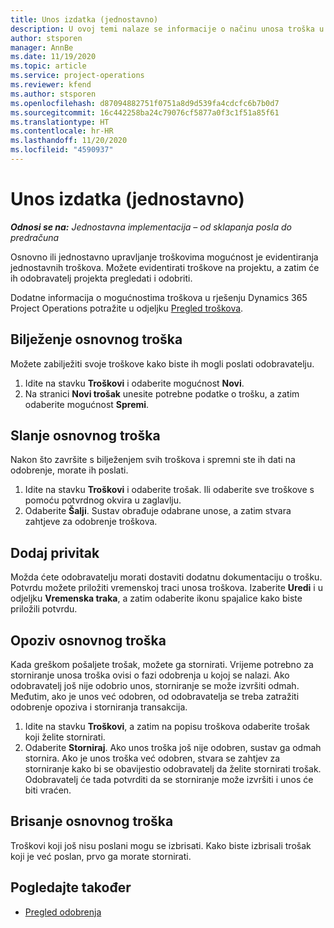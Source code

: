 ```yaml
---
title: Unos izdatka (jednostavno)
description: U ovoj temi nalaze se informacije o načinu unosa troška u jednostavnoj implementaciji.
author: stsporen
manager: AnnBe
ms.date: 11/19/2020
ms.topic: article
ms.service: project-operations
ms.reviewer: kfend
ms.author: stsporen
ms.openlocfilehash: d87094882751f0751a8d9d539fa4cdcfc6b7b0d7
ms.sourcegitcommit: 16c442258ba24c79076cf5877a0f3c1f51a85f61
ms.translationtype: HT
ms.contentlocale: hr-HR
ms.lasthandoff: 11/20/2020
ms.locfileid: "4590937"
---
```

# <a name="expense-entry-lite"></a>Unos izdatka (jednostavno)

_**Odnosi se na:** Jednostavna implementacija – od sklapanja posla do predračuna_

Osnovno ili jednostavno upravljanje troškovima mogućnost je evidentiranja jednostavnih troškova. Možete evidentirati troškove na projektu, a zatim će ih odobravatelj projekta pregledati i odobriti.

Dodatne informacija o mogućnostima troškova u rješenju Dynamics 365 Project Operations potražite u odjeljku [Pregled troškova](expense-overview.md).

## <a name="capture-a-basic-expense"></a>Bilježenje osnovnog troška

Možete zabilježiti svoje troškove kako biste ih mogli poslati odobravatelju.

1. Idite na stavku **Troškovi** i odaberite mogućnost **Novi**.
2. Na stranici **Novi trošak** unesite potrebne podatke o trošku, a zatim odaberite mogućnost **Spremi**.

## <a name="submit-a-basic-expense"></a>Slanje osnovnog troška

Nakon što završite s bilježenjem svih troškova i spremni ste ih dati na odobrenje, morate ih poslati.

1. Idite na stavku **Troškovi** i odaberite trošak. Ili odaberite sve troškove s pomoću potvrdnog okvira u zaglavlju.
2. Odaberite **Šalji**. Sustav obrađuje odabrane unose, a zatim stvara zahtjeve za odobrenje troškova.

## <a name="add-an-attachment"></a>Dodaj privitak

Možda ćete odobravatelju morati dostaviti dodatnu dokumentaciju o trošku. Potvrdu možete priložiti vremenskoj traci unosa troškova. Izaberite **Uredi** i u odjeljku **Vremenska traka**, a zatim odaberite ikonu spajalice kako biste priložili potvrdu.

## <a name="recall-a-basic-expense"></a>Opoziv osnovnog troška

Kada greškom pošaljete trošak, možete ga stornirati. Vrijeme potrebno za storniranje unosa troška ovisi o fazi odobrenja u kojoj se nalazi.  Ako odobravatelj još nije odobrio unos, storniranje se može izvršiti odmah. Međutim, ako je unos već odobren, od odobravatelja se treba zatražiti odobrenje opoziva i storniranja transakcija.

1. Idite na stavku **Troškovi**, a zatim na popisu troškova odaberite trošak koji želite stornirati.
2. Odaberite **Storniraj**. Ako unos troška još nije odobren, sustav ga odmah stornira. Ako je unos troška već odobren, stvara se zahtjev za storniranje kako bi se obavijestio odobravatelj da želite stornirati trošak. Odobravatelj će tada potvrditi da se storniranje može izvršiti i unos će biti vraćen.

## <a name="delete-a-basic-expense"></a>Brisanje osnovnog troška

Troškovi koji još nisu poslani mogu se izbrisati. Kako biste izbrisali trošak koji je već poslan, prvo ga morate stornirati.

## <a name="see-also"></a>Pogledajte također

- [Pregled odobrenja](../approvals/approvals-overview.md)
